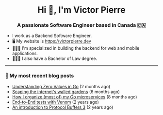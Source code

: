 <h1 align="center">Hi 👋, I'm Victor Pierre</h1>
<h3 align="center">A passionate Software Engineer based in Canada 🇨🇦</h3>

- I work as a Backend Software Engineer.
- 🖥 My website is https://victorpierre.dev
- 👨🏻‍💻 I'm specialized in building the backend for web and mobile applications.
- 👨🏻‍⚖️ I also have a Bachelor of Law degree.

---

### 📝 My most recent blog posts

- [Understanding Zero Values in Go](https://victorpierre.dev/articles/zero-values-in-go/) (2 months ago)
- [Scaping the internet&#39;s walled gardens](https://victorpierre.dev/articles/scaping-internet-walled-gardens/) (6 months ago)
- [How I organize (most of) my Go microservices](https://victorpierre.dev/articles/my-go-project-organization/) (8 months ago)
- [End-to-End tests with Venom](https://victorpierre.dev/articles/e2e-tests-with-venom/) (2 years ago)
- [An introduction to Protocol Buffers 3](https://victorpierre.dev/articles/introduction-to-protobuf/) (2 years ago)
